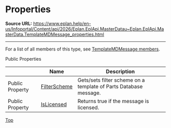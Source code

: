 # Properties

**Source URL:** https://www.eplan.help/en-us/Infoportal/Content/api/2026/Eplan.EplApi.MasterDatau~Eplan.EplApi.MasterData.TemplateMDMessage_properties.html

---

For a list of all members of this type, see [TemplateMDMessage members](Eplan.EplApi.MasterDatau~Eplan.EplApi.MasterData.TemplateMDMessage_members.html).

Public Properties

|  | Name | Description |
| --- | --- | --- |
| Public Property | [FilterScheme](Eplan.EplApi.MasterDatau~Eplan.EplApi.MasterData.TemplateMDMessage~FilterScheme.html) | Gets/sets filter scheme on a template of Parts Database message. |
| Public Property | [IsLicensed](Eplan.EplApi.MasterDatau~Eplan.EplApi.MasterData.TemplateMDMessage~IsLicensed.html) | Returns true if the message is licensed. |

[Top](#top)
